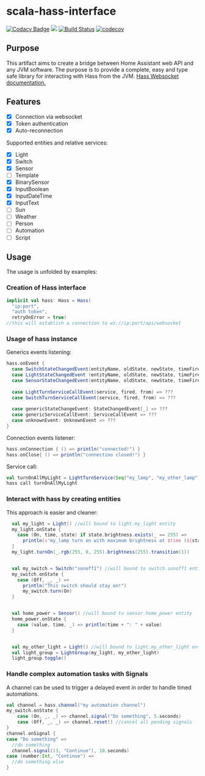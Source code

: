 # scala-hass-interface
[![Codacy Badge](https://api.codacy.com/project/badge/Grade/970cd0da136b45b3b221c92c925635c1)](https://app.codacy.com/manual/edobrb/scala-hass-interface?utm_source=github.com&utm_medium=referral&utm_content=edobrb/scala-hass-interface&utm_campaign=Badge_Grade_Dashboard)
[![](https://jitpack.io/v/edobrb/scala-hass-interface.svg)](https://jitpack.io/#edobrb/scala-hass-interface)
[![Build Status](https://travis-ci.com/edobrb/scala-hass-interface.svg?branch=master)](https://travis-ci.com/edobrb/scala-hass-interface)
[![codecov](https://codecov.io/gh/edobrb/scala-hass-interface/branch/master/graph/badge.svg)](https://codecov.io/gh/edobrb/scala-hass-interface)
## Purpose
This artifact aims to create a bridge between Home Assistant web API and any JVM software.
The purpose is to provide a complete, easy and type safe library for interacting with Hass from the JVM.
[Hass Websocket documentation.](https://developers.home-assistant.io/docs/api/websocket/)

## Features
-   [x] Connection via websocket
-   [x] Token authentication
-   [x] Auto-reconnection
 
Supported entities and relative services:
-   [x] Light
-   [x] Switch
-   [x] Sensor
-   [ ] Template
-   [x] BinarySensor
-   [x] InputBoolean
-   [x] InputDateTime
-   [x] InputText
-   [ ] Sun
-   [ ] Weather
-   [ ] Person
-   [ ] Automation
-   [ ] Script

## Usage

The usage is unfolded by examples:

### Creation of Hass interface
```scala
implicit val hass: Hass = Hass(
  "ip:port", 
  "auth token", 
  retryOnError = true) 
//this will establish a connection to ws://ip:port/api/websocket
```

### Usage of hass instance
Generics events listening:
```scala
hass.onEvent {
  case SwitchStateChangedEvent(entityName, oldState, newState, timeFired, origin) => ???
  case LightStateChangedEvent (entityName, oldState, newState, timeFired, origin) => ???
  case SensorStateChangedEvent(entityName, oldState, newState, timeFired, origin) => ???
 
  case LightTurnServiceCallEvent(service, fired, from) => ???
  case SwitchTurnServiceCallEvent(service, fired, from) => ???
 
  case genericStateChangeEvent: StateChangedEvent[_] => ???
  case genericServiceCallEvent: ServiceCallEvent => ???
  case unknownEvent: UnknownEvent => ???
}
```
Connection events listener:
```scala
hass.onConnection { () => println("connected!") }
hass.onClose{ () => println("connectino closed!") }
```
Service call:
```scala
val turnOnAllMyLight = LightTurnService(Seq("my_lamp", "my_other_lamp"), On).brightness(255)
hass call turnOnAllMyLight
```

### Interact with hass by creating entities
This approach is easier and cleaner:
```scala
  val my_light = Light() //will bound to light.my_light entity
  my_light.onState {
    case (On, time, state) if state.brightness.exists(_ == 255) => 
      println(s"my_lamp turn on with maximum brightness at $time (${state.rgb})")
  }
  my_light.turnOn(_.rgb(255, 0, 255).brightness(255).transition(1))


  val my_switch = Switch("sonoff1") //will bound to switch.sonoff1 entity
  my_switch.onState {
    case (Off, _, _) => 
      println("This switch should stay on!")
      my_switch.turn(On)
  }


  val home_power = Sensor() //will bound to sensor.home_power entity
  home_power.onState {
    case (value, time, _) => println(time + ": " + value)
  }


  val my_other_light = Light() //will bound to light.my_other_light entity
  val light_group = LightGroup(my_light, my_other_light)
  light_group.toggle()
```

### Handle complex automation tasks with Signals
A channel can be used to trigger a delayed event in order to handle timed automations.
```scala
val channel = hass.channel("my automation channel")
my_switch.onState {
    case (On, _, _) => channel.signal("Do something", 5.seconds)
    case (Off, _, _) => channel.reset() //cancel all pending signals
}
channel.onSignal {
case "Do something" => 
  //do something
  channel.signal((3, "Continue"), 10.seconds)
case (number:Int, "Continue") => 
  //do something else
}
```